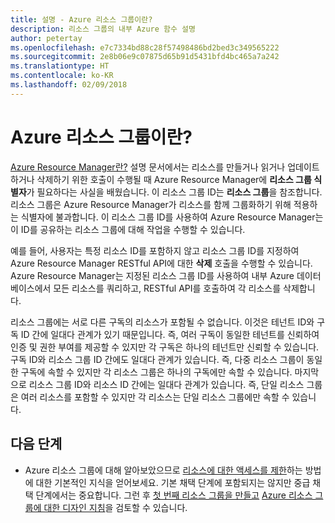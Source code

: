 ```yaml
---
title: 설명 - Azure 리소스 그룹이란?
description: 리소스 그룹의 내부 Azure 함수 설명
author: petertay
ms.openlocfilehash: e7c7334bd88c28f57498486bd2bed3c349565222
ms.sourcegitcommit: 2e8b06e9c07875d65b91d5431bfd4bc465a7a242
ms.translationtype: HT
ms.contentlocale: ko-KR
ms.lasthandoff: 02/09/2018
---
```

# <a name="what-is-an-azure-resource-group"></a>Azure 리소스 그룹이란?

[Azure Resource Manager란?](resource-manager-explainer.md) 설명 문서에서는 리소스를 만들거나 읽거나 업데이트하거나 삭제하기 위한 호출이 수행될 때 Azure Resource Manager에 **리소스 그룹 식별자**가 필요하다는 사실을 배웠습니다. 이 리소스 그룹 ID는 **리소스 그룹**을 참조합니다. 리소스 그룹은 Azure Resource Manager가 리소스를 함께 그룹화하기 위해 적용하는 식별자에 불과합니다. 이 리소스 그룹 ID를 사용하여 Azure Resource Manager는 이 ID를 공유하는 리소스 그룹에 대해 작업을 수행할 수 있습니다.

예를 들어, 사용자는 특정 리소스 ID를 포함하지 않고 리소스 그룹 ID를 지정하여 Azure Resource Manager RESTful API에 대한 **삭제** 호출을 수행할 수 있습니다. Azure Resource Manager는 지정된 리소스 그룹 ID를 사용하여 내부 Azure 데이터베이스에서 모든 리소스를 쿼리하고, RESTful API를 호출하여 각 리소스를 삭제합니다.

리소스 그룹에는 서로 다른 구독의 리소스가 포함될 수 없습니다. 이것은 테넌트 ID와 구독 ID 간에 일대다 관계가 있기 때문입니다. 즉, 여러 구독이 동일한 테넌트를 신뢰하여 인증 및 권한 부여를 제공할 수 있지만 각 구독은 하나의 테넌트만 신뢰할 수 있습니다. 구독 ID와 리소스 그룹 ID 간에도 일대다 관계가 있습니다. 즉, 다중 리소스 그룹이 동일한 구독에 속할 수 있지만 각 리소스 그룹은 하나의 구독에만 속할 수 있습니다. 마지막으로 리소스 그룹 ID와 리소스 ID 간에는 일대다 관계가 있습니다. 즉, 단일 리소스 그룹은 여러 리소스를 포함할 수 있지만 각 리소스는 단일 리소스 그룹에만 속할 수 있습니다.

## <a name="next-steps"></a>다음 단계

* Azure 리소스 그룹에 대해 알아보았으므로 [리소스에 대한 액세스를 제한](/azure/active-directory/active-directory-understanding-resource-access?toc=/azure/architecture/cloud-adoption-guide/toc.json)하는 방법에 대한 기본적인 지식을 얻어보세요. 기본 채택 단계에 포함되지는 않지만 중급 채택 단계에서는 중요합니다. 그런 후 [첫 번째 리소스 그룹을 만들고](/azure/azure-resource-manager/resource-group-portal?toc=/azure/architecture/cloud-adoption-guide/toc.json) [Azure 리소스 그룹에 대한 디자인 지침](resource-group.md)을 검토할 수 있습니다.
